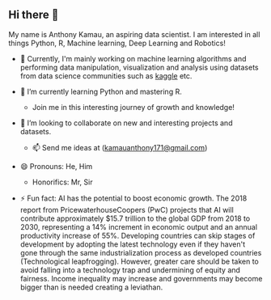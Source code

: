 ## Hi there 👋

My name is Anthony Kamau, an aspiring data scientist. I am interested in all things Python, R, Machine learning, Deep Learning and Robotics!

- 🔭 Currently, I'm mainly working on machine learning algorithms and performing data manipulation, visualization and analysis using datasets from data science communities such as [kaggle](https://www.kaggle.com/datasets) etc. 
  
- 🌱 I’m currently learning Python and mastering R.
  -  Join me in this interesting journey of growth and knowledge!
  
- 👯 I’m looking to collaborate on new and interesting projects and datasets.
  -  📫 Send me ideas at (kamauanthony171@gmail.com)
    
- 😄 Pronouns: He, Him
    - Honorifics: Mr, Sir
  
- ⚡ Fun fact: AI has the potential to boost economic growth. The 2018 report from PricewaterhouseCoopers (PwC) projects that AI will contribute approximately $15.7 trillion to the global GDP from 2018 to 2030, representing a 14% increment in economic output and an annual productivity increase of 55%. Developing countries can skip stages of development by adopting the latest technology even if they haven't gone through the same industrialization process as developed countries (Technological leapfrogging). However, greater care should be taken to avoid falling into a technology trap and undermining of equity and fairness. Income inequality may increase and governments may become bigger than is needed creating a leviathan.


